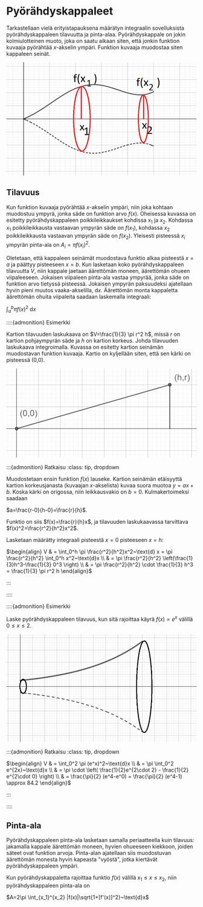 # Pyörähdyskappaleet

Tarkastellaan vielä erityistapauksena määrätyn integraalin sovelluksista pyörähdyskappaleen tilavuutta ja pinta-alaa. Pyörähdyskappale on jokin kolmiulotteinen muoto, joka on saatu aikaan siten, että jonkin funktion kuvaaja pyörähtää $x$-akselin ympäri. Funktion kuvaaja muodostaa siten kappaleen seinät.

![Pyörähdyskappale](pyorahdyskappale.png)

## Tilavuus

Kun funktion kuvaaja pyörähtää $x$-akselin ympäri, niin joka kohtaan muodostuu ympyrä, jonka säde on funktion arvo $f(x)$. Oheisessa kuvassa on esitetty pyörähdyskappaleen poikkileikkaukset kohdissa $x_1$ ja $x_2$. Kohdassa $x_1$ poikkileikkausta vastaavan ympyrän säde on $f(x_1)$, kohdassa $x_2$ poikkileikkausta vastaavan ympyrän säde on $f(x_2)$. Yleisesti pisteessä $x_i$ ympyrän pinta-ala on $A_i=\pi f(x_i)^2$. 

Oletetaan, että kappaleen seinämät muodostava funktio alkaa pisteestä $x=a$ ja päättyy pisteeseen $x=b$. Kun lasketaan koko pyörähdyskappaleen tilavuutta $V$, niin kappale jaetaan äärettömän moneen, äärettömän ohueen viipaleeseen. Jokaisen viipaleen pinta-ala vastaa ympyrää, jonka säde on funktion arvo tietyssä pisteessä. Jokaisen ympyrän paksuudeksi ajatellaan hyvin pieni muutos vaaka-akselilla, $\text{d}x$. Äärettömän monta kappaletta äärettömän ohuita viipaleita saadaan laskemalla integraali:

$\int_a^b \pi f(x)^2~\text{d}x$

::::{admonition} Esimerkki

Kartion tilavuuden laskukaava on $V=\frac{1}{3} \pi r^2 h$, missä $r$ on kartion pohjaympyrän säde ja $h$ on kartion korkeus. Johda tilavuuden laskukaava integroimalla. Kuvassa on esitetty kartion seinämän muodostavan funktion kuvaaja. Kartio on kyljellään siten, että sen kärki on pisteessä (0,0).

![Kartion tilavuus](kartio.png)

:::{admonition} Ratkaisu
:class: tip, dropdown

Muodostetaan ensin funktion $f(x)$ lauseke. Kartion seinämän etäisyyttä kartion korkeusjanasta (kuvaajan $x$-akselista) kuvaa suora muotoa $y=ax+b$. Koska kärki on origossa, niin leikkausvakio on $b=0$. Kulmakertoimeksi saadaan

$a=\frac{r-0}{h-0}=\frac{r}{h}$.

Funktio on siis $f(x)=\frac{r}{h}x$, ja tilavuuden laskukaavassa tarvittava $f(x)^2=\frac{r^2}{h^2}x^2$.

Lasketaan määrätty integraali pisteestä $x=0$ pisteeseen $x=h$:

$\begin{align}
V & = \int_0^h \pi \frac{r^2}{h^2}x^2~\text{d} x = \pi \frac{r^2}{h^2} \int_0^h x^2~\text{d}x \\
& = \pi \frac{r^2}{h^2} \left(\frac{1}{3}h^3-\frac{1}{3} 0^3 \right) \\
& = \pi \frac{r^2}{h^2}  \cdot \frac{1}{3} h^3 = \frac{1}{3} \pi r^2 h
\end{align}$

:::

::::

::::{admonition} Esimerkki

Laske pyörähdyskappaleen tilavuus, kun sitä rajoittaa käyrä $f(x)=e^x$ välillä $0 \leq x \leq 2$.

![Pyörähdyskappaletta rajaava funktio $f(x)=e^x$](torvi.png)

:::{admonition} Ratkaisu
:class: tip, dropdown

$\begin{align}
V & = \int_0^2 \pi (e^x)^2~\text{d}x \\
& = \pi \int_0^2 e^{2x}~\text{d}x \\
& = \pi \cdot \left( \frac{1}{2}e^{2\cdot 2} - \frac{1}{2} e^{2\cdot 0} \right) \\
& = \frac{\pi}{2} (e^4-e^0) = \frac{\pi}{2} (e^4-1) \approx 84.2
\end{align}$

:::

::::

## Pinta-ala

Pyörähdyskappaleen pinta-ala lasketaan samalla periaatteella kuin tilavuus: jakamalla kappale äärettömän moneen, hyvien ohueeseen kiekkoon, joiden säteet ovat funktion arvoja. Pinta-alan ajatellaan siis muodostuvan äärettömän monesta hyvin kapeasta "vyöstä", jotka kiertävät pyörähdyskappaleen ympäri.

Kun pyörähdyskappaletta rajoittaa funktio $f(x)$ välillä $x_1 \leq x \leq x_2$, niin pyörähdyskappaleen pinta-ala on

$A=2\pi \int_{x_1}^{x_2} |f(x)|\sqrt{1+[f'(x)]^2}~\text{d}x$






